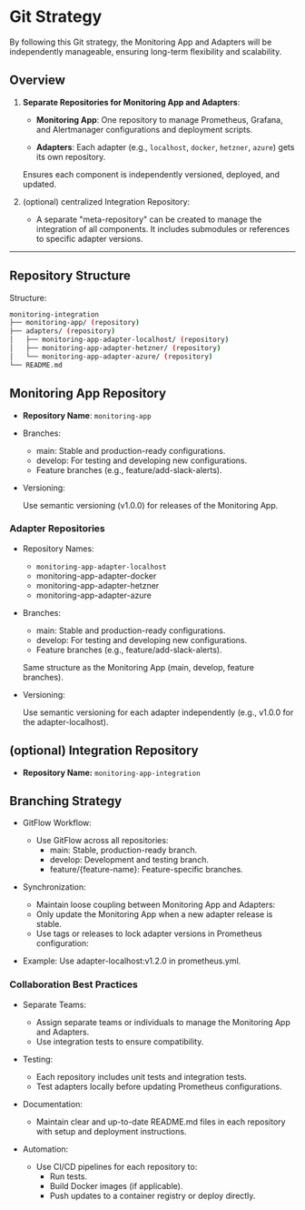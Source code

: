 # Git Strategy

By following this Git strategy, the Monitoring App and Adapters will be independently manageable, ensuring long-term flexibility and scalability.

## Overview

1. **Separate Repositories for Monitoring App and Adapters**:

   - **Monitoring App**: One repository to manage Prometheus, Grafana, and Alertmanager configurations and deployment scripts.

   - **Adapters**: Each adapter (e.g., `localhost`, `docker`, `hetzner`, `azure`) gets its own repository.

   Ensures each component is independently versioned, deployed, and updated.

2. (optional) centralized Integration Repository:

   - A separate "meta-repository" can be created to manage the integration of all components. It includes submodules or references to specific adapter versions.

---

## Repository Structure

Structure:
``` bash
monitoring-integration
├── monitoring-app/ (repository)
├── adapters/ (repository)
│   ├── monitoring-app-adapter-localhost/ (repository)
│   ├── monitoring-app-adapter-hetzner/ (repository)
│   └── monitoring-app-adapter-azure/ (repository)
└── README.md
```

## Monitoring App Repository

- **Repository Name**: `monitoring-app`

- Branches:
    - main: Stable and production-ready configurations.
    - develop: For testing and developing new configurations.
    - Feature branches (e.g., feature/add-slack-alerts).

- Versioning:

    Use semantic versioning (v1.0.0) for releases of the Monitoring App.

### Adapter Repositories

- Repository Names:
    - `monitoring-app-adapter-localhost`
    - monitoring-app-adapter-docker
    - monitoring-app-adapter-hetzner
    - monitoring-app-adapter-azure

- Branches:
    - main: Stable and production-ready configurations.
    - develop: For testing and developing new configurations.
    - Feature branches (e.g., feature/add-slack-alerts).

    Same structure as the Monitoring App (main, develop, feature branches).

- Versioning:

    Use semantic versioning for each adapter independently (e.g., v1.0.0 for the adapter-localhost).

## (optional) Integration Repository

- **Repository Name:** `monitoring-app-integration`

## Branching Strategy

- GitFlow Workflow:
    - Use GitFlow across all repositories:
        - main: Stable, production-ready branch.
        - develop: Development and testing branch.
        - feature/{feature-name}: Feature-specific branches.

- Synchronization:
    - Maintain loose coupling between Monitoring App and Adapters:
    - Only update the Monitoring App when a new adapter release is stable.
    - Use tags or releases to lock adapter versions in Prometheus configuration:

- Example: Use adapter-localhost:v1.2.0 in prometheus.yml.

### Collaboration Best Practices

- Separate Teams:
    - Assign separate teams or individuals to manage the Monitoring App and Adapters.
    - Use integration tests to ensure compatibility.

- Testing:
    - Each repository includes unit tests and integration tests.
    - Test adapters locally before updating Prometheus configurations.

- Documentation:
    - Maintain clear and up-to-date README.md files in each repository with setup and deployment instructions.

- Automation:
    - Use CI/CD pipelines for each repository to:
        - Run tests.
        - Build Docker images (if applicable).
        - Push updates to a container registry or deploy directly.
